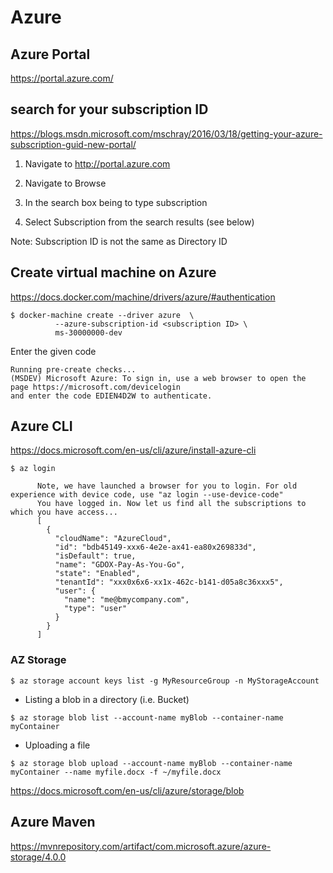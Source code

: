 # Azure

## Azure Portal

https://portal.azure.com/


## search for your subscription ID

https://blogs.msdn.microsoft.com/mschray/2016/03/18/getting-your-azure-subscription-guid-new-portal/

1. Navigate to http://portal.azure.com

2. Navigate to Browse

3. In the search box being to type subscription

4. Select Subscription from the search results (see below)

Note: Subscription ID is not the same as Directory ID


## Create virtual machine on Azure

https://docs.docker.com/machine/drivers/azure/#authentication

```
$ docker-machine create --driver azure  \
          --azure-subscription-id <subscription ID> \
          ms-30000000-dev
```



Enter the given code

```
Running pre-create checks...
(MSDEV) Microsoft Azure: To sign in, use a web browser to open the page https://microsoft.com/devicelogin
and enter the code EDIEN4D2W to authenticate.
```

## Azure CLI

https://docs.microsoft.com/en-us/cli/azure/install-azure-cli

```
$ az login
```
          Note, we have launched a browser for you to login. For old experience with device code, use "az login --use-device-code"
          You have logged in. Now let us find all the subscriptions to which you have access...
          [
            {
              "cloudName": "AzureCloud",
              "id": "bdb45149-xxx6-4e2e-ax41-ea80x269833d",
              "isDefault": true,
              "name": "GDOX-Pay-As-You-Go",
              "state": "Enabled",
              "tenantId": "xxx0x6x6-xx1x-462c-b141-d05a8c36xxx5",
              "user": {
                "name": "me@bmycompany.com",
                "type": "user"
              }
            }
          ]

### AZ Storage


```
$ az storage account keys list -g MyResourceGroup -n MyStorageAccount
```

* Listing a blob in a directory (i.e. Bucket)

```
$ az storage blob list --account-name myBlob --container-name myContainer
```

* Uploading a file

```
$ az storage blob upload --account-name myBlob --container-name myContainer --name myfile.docx -f ~/myfile.docx
```

https://docs.microsoft.com/en-us/cli/azure/storage/blob


## Azure Maven

https://mvnrepository.com/artifact/com.microsoft.azure/azure-storage/4.0.0
